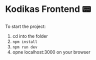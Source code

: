 # Kodikas Frontend 📟

To start the project:

1. cd into the folder
2. `npm install`
3. `npm run dev`
4. opne localhost:3000 on your browser
